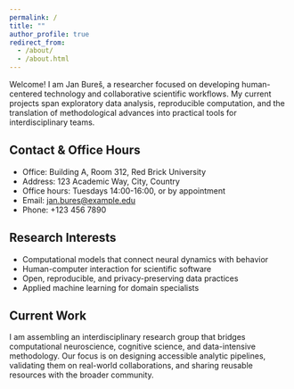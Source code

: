 ```yaml
---
permalink: /
title: ""
author_profile: true
redirect_from:
  - /about/
  - /about.html
---
```


Welcome! I am Jan Bureš, a researcher focused on developing human-centered technology and collaborative scientific workflows. My current projects span exploratory data analysis, reproducible computation, and the translation of methodological advances into practical tools for interdisciplinary teams.

## Contact & Office Hours
- Office: Building A, Room 312, Red Brick University
- Address: 123 Academic Way, City, Country
- Office hours: Tuesdays 14:00-16:00, or by appointment
- Email: jan.bures@example.edu
- Phone: +123 456 7890

## Research Interests
- Computational models that connect neural dynamics with behavior
- Human-computer interaction for scientific software
- Open, reproducible, and privacy-preserving data practices
- Applied machine learning for domain specialists

## Current Work
I am assembling an interdisciplinary research group that bridges computational neuroscience, cognitive science, and data-intensive methodology. Our focus is on designing accessible analytic pipelines, validating them on real-world collaborations, and sharing reusable resources with the broader community.

